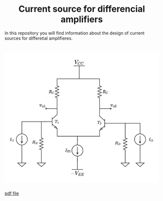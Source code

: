 <h1 align="center">Current source for differencial amplifiers</h1>

In this repository you will find information about the design of current sources for differetial amplifieres. 
<h1 align="center">
	<img src="IMAGENES/differential_amplifier.png" alt="general_image_for_this_repository">
</h1>
<a href="https://www.google.com/](https://www.overleaf.com/download/project/62c6e744296e0d39db8af34f/build/181db104abb-7a1406581c71c948/output/output.pdf?compileGroup=standard&clsiserverid=clsi-pre-emp-e2-f-lz1j&popupDownload=true" target="_blank">pdf file</a>
